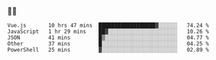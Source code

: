 ### 👨‍💻

<!--START_SECTION:waka-->
```text
Vue.js       10 hrs 47 mins  ██████████████████▓░░░░░░   74.24 % 
JavaScript   1 hr 29 mins    ██▓░░░░░░░░░░░░░░░░░░░░░░   10.26 % 
JSON         41 mins         █▒░░░░░░░░░░░░░░░░░░░░░░░   04.77 % 
Other        37 mins         █░░░░░░░░░░░░░░░░░░░░░░░░   04.25 % 
PowerShell   25 mins         ▓░░░░░░░░░░░░░░░░░░░░░░░░   02.89 % 
```
<!--END_SECTION:waka-->
